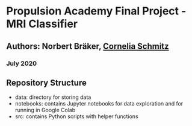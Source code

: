 # Propulsion Academy Final Project - MRI Classifier
## Authors: Norbert Bräker, [Cornelia Schmitz](https://github.com/enneth)
### July 2020

## Repository Structure
* data: directory for storing data
* notebooks: contains Jupyter notebooks for data exploration and for running in Google Colab
* src: contains Python scripts with helper functions

